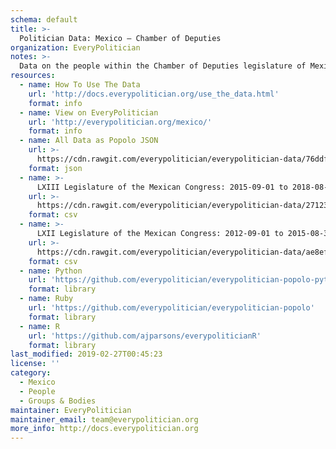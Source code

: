```yaml
---
schema: default
title: >-
  Politician Data: Mexico — Chamber of Deputies
organization: EveryPolitician
notes: >-
  Data on the people within the Chamber of Deputies legislature of Mexico.
resources:
  - name: How To Use The Data
    url: 'http://docs.everypolitician.org/use_the_data.html'
    format: info
  - name: View on EveryPolitician
    url: 'http://everypolitician.org/mexico/'
    format: info
  - name: All Data as Popolo JSON
    url: >-
      https://cdn.rawgit.com/everypolitician/everypolitician-data/76ddf7a234d5c9ff8ef11c5175f38a8424cd66b7/data/Mexico/Deputies/ep-popolo-v1.0.json
    format: json
  - name: >-
      LXIII Legislature of the Mexican Congress: 2015-09-01 to 2018-08-31
    url: >-
      https://cdn.rawgit.com/everypolitician/everypolitician-data/27123a2ebc11e84f07812fac76d5f0013ddab836/data/Mexico/Deputies/term-63.csv
    format: csv
  - name: >-
      LXII Legislature of the Mexican Congress: 2012-09-01 to 2015-08-31
    url: >-
      https://cdn.rawgit.com/everypolitician/everypolitician-data/ae8efa35dc0b5432c2971a4f90dd7be0f0339b65/data/Mexico/Deputies/term-62.csv
    format: csv
  - name: Python
    url: 'https://github.com/everypolitician/everypolitician-popolo-python'
    format: library
  - name: Ruby
    url: 'https://github.com/everypolitician/everypolitician-popolo'
    format: library
  - name: R
    url: 'https://github.com/ajparsons/everypoliticianR'
    format: library
last_modified: 2019-02-27T00:45:23
license: ''
category:
  - Mexico
  - People
  - Groups & Bodies
maintainer: EveryPolitician
maintainer_email: team@everypolitician.org
more_info: http://docs.everypolitician.org
---
```

